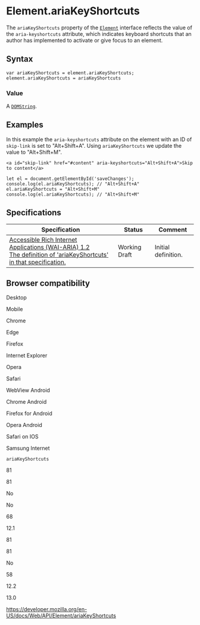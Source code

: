 Element.ariaKeyShortcuts
========================

The `ariaKeyShortcuts` property of the [`Element`](../element) interface reflects the value of the `aria-keyshortcuts` attribute, which indicates keyboard shortcuts that an author has implemented to activate or give focus to an element.

Syntax
------

    var ariaKeyShortcuts = element.ariaKeyShortcuts;
    element.ariaKeyShortcuts = ariaKeyShortcuts

### Value

A [`DOMString`](../domstring).

Examples
--------

In this example the `aria-keyshortcuts` attribute on the element with an ID of `skip-link` is set to "Alt+Shift+A". Using `ariaKeyShortcuts` we update the value to "Alt+Shift+M".

    <a id="skip-link" href="#content" aria-keyshortcuts="Alt+Shift+A">Skip to content</a>

    let el = document.getElementById('saveChanges');
    console.log(el.ariaKeyShortcuts); // "Alt+Shift+A"
    el.ariaKeyShortcuts = "Alt+Shift+M"
    console.log(el.ariaKeyShortcuts); // "Alt+Shift+M"

Specifications
--------------

<table><thead><tr class="header"><th>Specification</th><th>Status</th><th>Comment</th></tr></thead><tbody><tr class="odd"><td><a href="https://www.w3.org/TR/wai-aria-1.2/#dom-ariamixin-ariakeyshortcuts">Accessible Rich Internet Applications (WAI-ARIA) 1.2<br />
<span class="small">The definition of 'ariaKeyShortcuts' in that specification.</span></a></td><td><span class="spec-wd">Working Draft</span></td><td>Initial definition.</td></tr></tbody></table>

Browser compatibility
---------------------

Desktop

Mobile

Chrome

Edge

Firefox

Internet Explorer

Opera

Safari

WebView Android

Chrome Android

Firefox for Android

Opera Android

Safari on IOS

Samsung Internet

`ariaKeyShortcuts`

81

81

No

No

68

12.1

81

81

No

58

12.2

13.0

<a href="https://developer.mozilla.org/en-US/docs/Web/API/Element/ariaKeyShortcuts" class="_attribution-link">https://developer.mozilla.org/en-US/docs/Web/API/Element/ariaKeyShortcuts</a>
